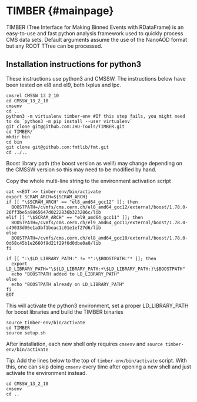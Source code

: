 # TIMBER {#mainpage}
TIMBER (Tree Interface for Making Binned Events with RDataFrame) is an easy-to-use and fast python analysis framework used to quickly process CMS data sets. 
Default arguments assume the use of the NanoAOD format but any ROOT TTree can be processed.

## Installation instructions for python3

These instructions use python3 and CMSSW. The instructions below have been tested on el8 and el9, both lxplus and lpc.

```
cmsrel CMSSW_13_2_10
cd CMSSW_13_2_10
cmsenv
cd ..
python3 -m virtualenv timber-env #If this step fails, you might need to do `python3 -m pip install --user virtualenv`
git clone git@github.com:JHU-Tools/TIMBER.git
cd TIMBER/
mkdir bin
cd bin
git clone git@github.com:fmtlib/fmt.git
cd ../..
```

Boost library path (the boost version as well!) may change depending on the CMSSW version so this may need to be modified by hand.

Copy the whole multi-line string to the environment activation script

```
cat <<EOT >> timber-env/bin/activate
export SCRAM_ARCH=${SCRAM_ARCH}
if [[ "\$SCRAM_ARCH" == "el8_amd64_gcc12" ]]; then
  BOOSTPATH=/cvmfs/cms.cern.ch/el8_amd64_gcc12/external/boost/1.78.0-26ff3be5a9865647d0222836b323286c/lib
elif [[ "\$SCRAM_ARCH" == "el9_amd64_gcc11" ]]; then
  BOOSTPATH=/cvmfs/cms.cern.ch/el9_amd64_gcc11/external/boost/1.78.0-c49033d06e1a3bf1beac1c01e1ef27d6/lib
else
  BOOSTPATH=/cvmfs/cms.cern.ch/el8_amd64_gcc10/external/boost/1.78.0-0d68c45b1e2660f9d21f29f6d0dbe0a0/lib
fi

if [[ ":\$LD_LIBRARY_PATH:" != *":\$BOOSTPATH:"* ]]; then
  export LD_LIBRARY_PATH="\${LD_LIBRARY_PATH:+\$LD_LIBRARY_PATH:}\$BOOSTPATH"
  echo "BOOSTPATH added to LD_LIBRARY_PATH"
else
  echo "BOOSTPATH already on LD_LIBRARY_PATH"
fi
EOT
```

This will activate the python3 environment, set a proper LD_LIBRARY_PATH for boost libraries and build the TIMBER binaries

```
source timber-env/bin/activate
cd TIMBER
source setup.sh
```

After installation, each new shell only requires `cmsenv` and `source timber-env/bin/activate`


Tip: Add the lines below to the top of `timber-env/bin/activate` script. With this, one can skip doing `cmsenv` every time after opening a new shell and just activate the environment instead.
```
cd CMSSW_13_2_10
cmsenv
cd ..
```